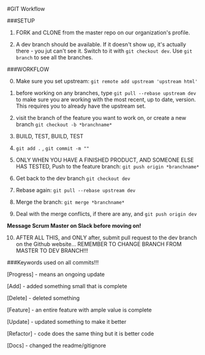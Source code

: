 #GIT Workflow

###SETUP

1) FORK and CLONE from the master repo on our organization's profile.

2) A dev branch should be available. If it doesn't show up, it's actually there - you jut can't see it. Switch to it with `git checkout dev`. Use `git branch` to see all the branches.

###WORKFLOW

0) Make sure you set upstream: `git remote add upstream 'upstream html'`

1) before working on any branches, type `git pull --rebase upstream dev` to make sure you are working with the most recent, up to date, version. This requires you to already have the upstream set.

2) visit the branch of the feature you want to work on, or create a new branch `git checkout -b *branchname*`

3) BUILD, TEST, BUILD, TEST

4) `git add .` , `git commit -m ""` 

5) ONLY WHEN YOU HAVE A FINISHED PRODUCT, AND SOMEONE ELSE HAS TESTED, Push to the feature branch: `git push origin *branchname*`

6) Get back to the dev branch `git checkout dev`

7) Rebase again: `git pull --rebase upstream dev`

8) Merge the branch: `git merge *branchname*`

9) Deal with the merge conflicts, if there are any, and `git push origin dev`

**Message Scrum Master on Slack before moving on!**

10) AFTER ALL THIS, and ONLY after, submit pull request to the dev branch on the Github website... REMEMBER TO CHANGE BRANCH FROM MASTER TO DEV BRANCH!!!


###Keywords used on all commits!!!

  [Progress] - means an ongoing update

  [Add] - added something small that is complete

  [Delete] - deleted something

  [Feature] - an entire feature with ample value is complete

  [Update] - updated something to make it better

  [Refactor] - code does the same thing but it is better code

  [Docs] - changed the readme/gitignore


